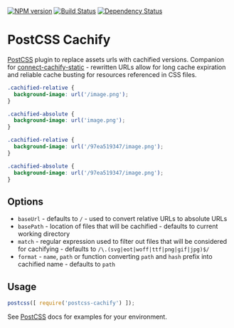 [![NPM version][npm-image]][npm-url]
[![Build Status][build-image]][build-url]
[![Dependency Status][deps-image]][deps-url]

# PostCSS Cachify

[PostCSS] plugin to replace assets urls with cachified versions. Companion for [connect-cachify-static] - rewritten URLs allow for long cache expiration and reliable cache busting for resources referenced in CSS files.


```css
.cachified-relative {
  background-image: url('/image.png');
}

.cachified-absolute {
  background-image: url('image.png');
}
```

```css
.cachified-relative {
  background-image: url('/97ea519347/image.png');
}

.cachified-absolute {
  background-image: url('/97ea519347/image.png');
}
```

## Options

- `baseUrl` - defaults to `/` - used to convert relative URLs to absolute URLs
- `basePath` - location of files that will be cachified - defaults to current working directory
- `match` - regular expression used to filter out files that will be considered for cachifying - defaults to `/\.(svg|eot|woff|ttf|png|gif|jpg)$/`
- `format` - `name`, `path` or function converting `path` and `hash` prefix into cachified name - defaults to `path`

## Usage

```js
postcss([ require('postcss-cachify') ]);
```

See [PostCSS] docs for examples for your environment.

[PostCSS]: https://github.com/postcss/postcss
[connect-cachify-static]: https://github.com/pirxpilot/connect-cachify-static

[npm-image]: https://img.shields.io/npm/v/postcss-cachify
[npm-url]: https://npmjs.org/package/postcss-cachify

[build-url]: https://github.com/pirxpilot/postcss-cachify/actions/workflows/check.yaml
[build-image]: https://img.shields.io/github/actions/workflow/status/pirxpilot/postcss-cachify/check.yaml?branch=main
 
[deps-image]: https://img.shields.io/librariesio/release/npm/postcss-cachify
[deps-url]: https://libraries.io/npm/postcss-cachify
